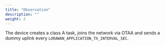 ```yaml
---
title: "Observation"
description: ""
weight: 2
---
```


The device creates a class A task, joins the network via OTAA and sends a dummy uplink every `LORAWAN_APPLICATION_TX_INTERVAL_SEC`.
